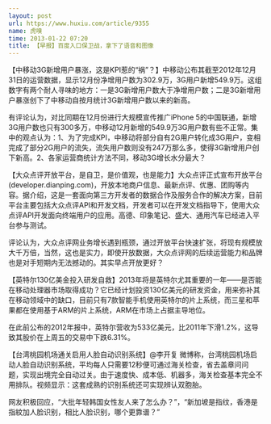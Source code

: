 ```yaml
---
layout: post
url: https://www.huxiu.com/article/9355
name: 虎嗅
time: 2013-01-22 07:20
title: 【早报】百度入口保卫战，拿下了语音和图像
---
```

【中移动3G新增用户暴涨，这是KPI惹的“祸”？】中移动公布其截至2012年12月31日的运营数据，显示12月份净增用户数为302.9万，3G用户新增549.9万。这组数字有两个耐人寻味的地方：一是3G新增用户数大于净增用户数；二是3G新增用户暴涨创下了中移动自按月统计3G新增用户数以来的新高。

有评论认为，对比同期在12月份进行大规模宣传推广iPhone 5的中国联通，新增3G用户数也只有300多万，中移动12月新增的549.9万3G用户数有些不正常。集中的观点认为：1、为了完成KPI，中移动将部分自有2G用户转化成3G用户，变相完成了部分2G用户的流失，流失用户数则没有247万那么多，使得3G新增用户创下新高。2、各家运营商统计方法不同，移动3G增长水分最大？

【大众点评开放平台，是自卫，是价值观，也是能力】大众点评正式宣布开放平台(developer.dianping.com)，开放本地商户信息、最新点评、优惠、团购等内容。据介绍，这是一套面向第三方开发者的数据合作及服务合作的解决方案，目前平台主要包括大众点评API和开发文档，开发者可以在开发文档指导下，使用大众点评API开发面向终端用户的应用。高德、印象笔记、盛大、通用汽车已经进入平台参与测试。

评论认为，大众点评网业务增长遇到瓶颈，通过开放平台快速扩张，将现有规模放大千万倍，当然，这也是实力，即使开放数据，大众点评网的后续运营能力和品牌也是对手短期内无法撼动的。其实早点开放更好？

【英特尔130亿美金投入研发自救】2013年将是英特尔尤其重要的一年——是否能在移动处理器市场取得成功？它已经计划投资130亿美元的研发资金，用来弥补其在移动领域中的缺口，目前只有7款智能手机使用英特尔的片上系统，而三星和苹果都在使用基于ARM的片上系统，ARM在市场上占据主导地位。

在此前公布的2012年报中，英特尔营收为533亿美元，比2011年下滑1.2%，这导致其股价在上周五的交易中下跌6.31%。

【台湾桃园机场通关启用人脸自动识别系统】@李开复 微博称，台湾桃园机场启动人脸自动识别系统，平均每人只需要12秒便可通过海关检查，省去盖章问问题，实现出境完全自动过关。由于速度快、成本低、机器多，海关检查基本完全不用排队。视频显示：这套成熟的识别系统还可实现辨认双胞胎。

网友积极回应，“大批年轻韩国女性友人来了怎么办？”，“新加坡是指纹，香港是指紋加人脸识别，相比人脸识别，哪个更靠谱？”

